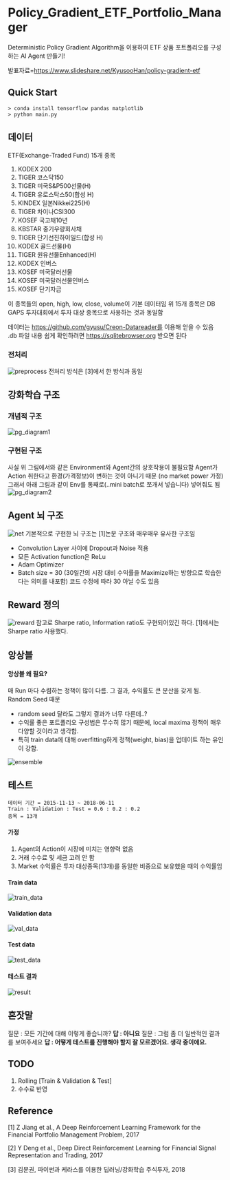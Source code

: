 # Policy_Gradient_ETF_Portfolio_Manager

Deterministic Policy Gradient Algorithm을 이용하여 ETF 상품 포트폴리오를 구성하는 AI Agent 만들기!

발표자료=https://www.slideshare.net/KyusooHan/policy-gradient-etf

## Quick Start
```
> conda install tensorflow pandas matplotlib
> python main.py
```

## 데이터
ETF(Exchange-Traded Fund) 15개 종목

1. KODEX 200
2. TIGER 코스닥150
3. TIGER 미국S&P500선물(H)
4. TIGER 유로스탁스50(합성 H)
5. KINDEX 일본Nikkei225(H)
6. TIGER 차이나CSI300
7. KOSEF 국고채10년
8. KBSTAR 중기우량회사채
9. TIGER 단기선진하이일드(합성 H)
10. KODEX 골드선물(H)
11. TIGER 원유선물Enhanced(H)
12. KODEX 인버스
13. KOSEF 미국달러선물
14. KOSEF 미국달러선물인버스
15. KOSEF 단기자금

이 종목들의 open, high, low, close, volume이 기본 데이터임
위 15개 종목은 DB GAPS 투자대회에서 투자 대상 종목으로 사용하는 것과 동일함

데이터는 https://github.com/gyusu/Creon-Datareader를 이용해 얻을 수 있음
.db 파일 내용 쉽게 확인하려면 https://sqlitebrowser.org 받으면 된다

### 전처리
![preprocess](./img/preprocess.PNG)
전처리 방식은 [3]에서 한 방식과 동일
## 강화학습 구조
### 개념적 구조
![pg_diagram1](./img/pg_diagram1.PNG)
### 구현된 구조
사실 위 그림에서와 같은 Environment와 Agent간의 상호작용이 불필요함
Agent가 Action 취한다고 환경(가격정보)이 변하는 것이 아니기 때문 (no market power 가정)
그래서 아래 그림과 같이 Env를 통째로(..mini batch로 쪼개서 넣습니다) 넣어줘도 됨
![pg_diagram2](./img/pg_diagram2.PNG)

## Agent 뇌 구조
![net](./img/net.PNG)
기본적으로 구현한 뇌 구조는 [1]논문 구조와 매우매우 유사한 구조임
+ Convolution Layer 사이에 Dropout과 Noise 적용
+ 모든 Activation function은 ReLu
+ Adam Optimizer
+ Batch size = 30 (30일간의 시장 대비 수익률을 Maximize하는 방향으로
학습한다는 의미를 내포함) 코드 수정에 따라 30 아닐 수도 있음

## Reward 정의
![reward](./img/reward.PNG)
참고로 Sharpe ratio, Information ratio도 구현되어있긴 하다. [1]에서는 Sharpe ratio 사용했다.
## 앙상블
#### 앙상블 왜 필요?
매 Run 마다 수렴하는 정책이 많이 다름. 그 결과, 수익률도 큰 분산을 갖게 됨.
Random Seed 때문
+ random seed 달라도 그렇지 결과가 너무 다른데..?
+ 수익률 좋은 포트폴리오 구성법은 무수히 많기 때문에, local maxima 정책이 매우 다양할 것이라고 생각함.
+ 특히 train data에 대해 overfitting하게 정책(weight, bias)을 업데이트 하는 유인이 강함.

![ensemble](./img/ensemble.PNG)

## 테스트
```
데이터 기간 = 2015-11-13 ~ 2018-06-11
Train : Validation : Test = 0.6 : 0.2 : 0.2
종목 = 13개
```
#### 가정
1. Agent의 Action이 시장에 미치는 영향력 없음
2. 거래 수수료 및 세금 고려 안 함
3. Market 수익률은 투자 대상종목(13개)를 동일한 비중으로 보유했을 때의 수익률임

#### Train data
![train_data](./img/train_data.PNG)
#### Validation data
![val_data](./img/val_data.PNG)
#### Test data
![test_data](./img/test_data.PNG)
#### 테스트 결과
![result](./img/result.PNG)

## 혼잣말
질문 : 모든 기간에 대해 이렇게 좋습니까?
**답 : 아니요**
질문 : 그럼 좀 더 일반적인 결과를 보여주세요
**답 : 어떻게 테스트를 진행해야 할지 잘 모르겠어요. 생각 중이에요.**

## TODO
1. Rolling [Train & Validation & Test]
2. 수수료 반영

## Reference
[1] Z Jiang et al., A Deep Reinforcement Learning Framework for the Financial Portfolio Management Problem, 2017

[2] Y Deng et al., Deep Direct Reinforcement Learning for Financial Signal Representation and Trading, 2017

[3] 김문권, 파이썬과 케라스를 이용한 딥러닝/강화학습 주식투자, 2018
